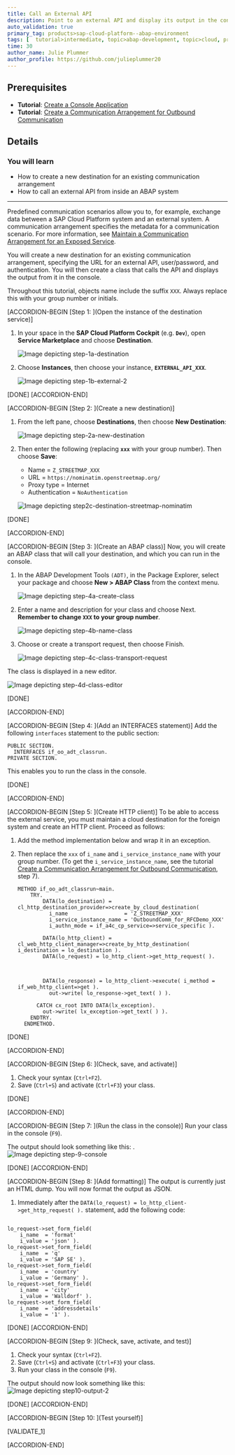 ```yaml
---
title: Call an External API
description: Point to an external API and display its output in the console.
auto_validation: true
primary_tag: products>sap-cloud-platform--abap-environment
tags: [  tutorial>intermediate, topic>abap-development, topic>cloud, products>sap-cloud-platform, tutorial>license ]
time: 30
author_name: Julie Plummer
author_profile: https://github.com/julieplummer20
---
```


## Prerequisites  
- **Tutorial**: [Create a Console Application](abap-environment-console-application)
- **Tutorial**: [Create a Communication Arrangement for Outbound Communication](abap-env-create-comm-arrangement-api)

## Details
### You will learn  
  - How to create a new destination for an existing communication arrangement
  - How to call an external API from inside an ABAP system

---
Predefined communication scenarios allow you to, for example, exchange data between a SAP Cloud Platform system and an external system.
 A communication arrangement specifies the metadata for a communication scenario. For more information, see [Maintain a Communication Arrangement for an Exposed Service](https://developers.sap.com/tutorials/abap-environment-communication-arrangement.html).

You will create a new destination for an existing communication arrangement, specifying the URL for an external API, user/password, and authentication.
You will then create a class that calls the API and displays the output from it in the console.

Throughout this tutorial, objects name include the suffix `XXX`. Always replace this with your group number or initials.

[ACCORDION-BEGIN [Step 1: ](Open the instance of the destination service)]

1. In your space in the **SAP Cloud Platform Cockpit** (e.g. **`Dev`**), open **Service Marketplace** and choose **Destination**.                          

    ![Image depicting step-1a-destination](step-1a-destination.png)

2.  Choose **Instances**, then choose your instance, **`EXTERNAL_API_XXX`**.

    ![Image depicting step-1b-external-2](step-1b-external-2.png)

[DONE]
[ACCORDION-END]

[ACCORDION-BEGIN [Step 2: ](Create a new destination)]

1. From the left pane, choose **Destinations**, then choose **New Destination**:

    ![Image depicting step-2a-new-destination](step-2a-new-destination.png)

2. Then enter the following (replacing **`xxx`** with your group number). Then choose **Save**:
    - Name  = `Z_STREETMAP_XXX`
    - URL = `https://nominatim.openstreetmap.org/`
    - Proxy type = Internet
    - Authentication = `NoAuthentication`

    ![Image depicting step2c-destination-streetmap-nominatim](step2c-destination-streetmap-nominatim.png)

[DONE]

[ACCORDION-END]

[ACCORDION-BEGIN [Step 3: ](Create an ABAP class)]
Now, you will create an ABAP class that will call your destination, and which you can run in the console.

1. In the ABAP Development Tools `(ADT)`, in the Package Explorer, select your package and choose **New > ABAP Class** from the context menu.

    ![Image depicting step-4a-create-class](step-4a-create-class.png)

2. Enter a name and description for your class and choose Next. **Remember to change `XXX` to your group number**.

    ![Image depicting step-4b-name-class](step-4b-name-class.png)

3. Choose or create a transport request, then choose Finish.

    ![Image depicting step-4c-class-transport-request](step-4c-class-transport-request.png)

The class is displayed in a new editor.

![Image depicting step-4d-class-editor](step-4d-class-editor.png)

[DONE]

[ACCORDION-END]

[ACCORDION-BEGIN [Step 4: ](Add an INTERFACES statement)]
Add the following `interfaces` statement to the public section:

```ABAP
PUBLIC SECTION.
  INTERFACES if_oo_adt_classrun.
PRIVATE SECTION.
```
This enables you to run the class in the console.

[DONE]

[ACCORDION-END]

[ACCORDION-BEGIN [Step 5: ](Create HTTP client)]
To be able to access the external service, you must maintain a cloud destination for the foreign system and create an HTTP client. Proceed as follows:

1. Add the method implementation below and wrap it in an exception.

2. Then replace the `xxx` of `i_name` and `i_service_instance_name` with your group number.
  (To get the `i_service_instance_name`, see the tutorial [Create a Communication Arrangement for Outbound Communication](abap-env-create-comm-arrangement-api), step 7).

    ```ABAP
    METHOD if_oo_adt_classrun~main.
        TRY.
            DATA(lo_destination) = cl_http_destination_provider=>create_by_cloud_destination(
              i_name                  = 'Z_STREETMAP_XXX'
              i_service_instance_name = 'OutboundComm_for_RFCDemo_XXX'
              i_authn_mode = if_a4c_cp_service=>service_specific ).

            DATA(lo_http_client) = cl_web_http_client_manager=>create_by_http_destination( i_destination = lo_destination ).
            DATA(lo_request) = lo_http_client->get_http_request( ).



            DATA(lo_response) = lo_http_client->execute( i_method = if_web_http_client=>get ).
              out->write( lo_response->get_text( ) ).

          CATCH cx_root INTO DATA(lx_exception).
            out->write( lx_exception->get_text( ) ).
        ENDTRY.
      ENDMETHOD.

    ```

[DONE]

[ACCORDION-END]

[ACCORDION-BEGIN [Step 6: ](Check, save, and activate)]
1. Check your syntax (`Ctrl+F2`).
2. Save (`Ctrl+S`) and activate (`Ctrl+F3`) your class.

[DONE]

[ACCORDION-END]

[ACCORDION-BEGIN [Step 7: ](Run the class in the console)]
Run your class in the console (`F9`).

The output should look something like this:
.
![Image depicting step-9-console](step-9-console.png)

[DONE]
[ACCORDION-END]

[ACCORDION-BEGIN [Step 8: ](Add formatting)]
The output is currently just an HTML dump. You will now format the output as JSON.

1. Immediately after the `DATA(lo_request) = lo_http_client->get_http_request( ).` statement, add the following code:

```ABAP

lo_request->set_form_field(
    i_name  = 'format'
    i_value = 'json' ).
lo_request->set_form_field(
    i_name  = 'q'
    i_value = 'SAP SE' ).
lo_request->set_form_field(
    i_name  = 'country'
    i_value = 'Germany' ).
lo_request->set_form_field(
    i_name  = 'city'
    i_value = 'Walldorf' ).
lo_request->set_form_field(
    i_name  = 'addressdetails'
    i_value = '1' ).

```

[DONE]
[ACCORDION-END]

[ACCORDION-BEGIN [Step 9: ](Check, save, activate, and test)]
1. Check your syntax (`Ctrl+F2`).
2. Save (`Ctrl+S`) and activate (`Ctrl+F3`) your class.
3. Run your class in the console (`F9`).

The output should now look something like this:
![Image depicting step10-output-2](step10-output-2.png)

[DONE]
[ACCORDION-END]

[ACCORDION-BEGIN [Step 10: ](Test yourself)]


[VALIDATE_1]

[ACCORDION-END]
